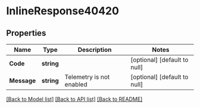 # InlineResponse40420

## Properties
Name | Type | Description | Notes
------------ | ------------- | ------------- | -------------
**Code** | **string** |  | [optional] [default to null]
**Message** | **string** | Telemetry is not enabled | [optional] [default to null]

[[Back to Model list]](../README.md#documentation-for-models) [[Back to API list]](../README.md#documentation-for-api-endpoints) [[Back to README]](../README.md)

